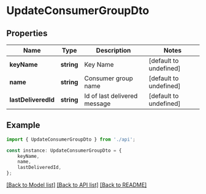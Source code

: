 # UpdateConsumerGroupDto


## Properties

Name | Type | Description | Notes
------------ | ------------- | ------------- | -------------
**keyName** | **string** | Key Name | [default to undefined]
**name** | **string** | Consumer group name | [default to undefined]
**lastDeliveredId** | **string** | Id of last delivered message | [default to undefined]

## Example

```typescript
import { UpdateConsumerGroupDto } from './api';

const instance: UpdateConsumerGroupDto = {
    keyName,
    name,
    lastDeliveredId,
};
```

[[Back to Model list]](../README.md#documentation-for-models) [[Back to API list]](../README.md#documentation-for-api-endpoints) [[Back to README]](../README.md)
